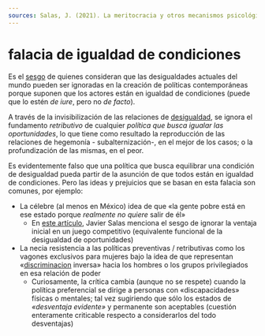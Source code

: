 ```yaml
---
sources: Salas, J. (2021). La meritocracia y otros mecanismos psicológicos que sirven de excusa contra los impuestos. Periódico El País, sección Psicología
---
```


# falacia de igualdad de condiciones

Es el [sesgo](sesgo.md) de quienes consideran que las desigualdades actuales del mundo pueden ser ignoradas en la creación de políticas contemporáneas porque suponen que los actores están en igualdad de condiciones (puede que lo estén *de iure*, pero no *de facto*).

A través de la invisibilización de las relaciones de [desigualdad](desigualdad.md), se ignora el fundamento *retributivo* de cualquier *política que busca igualar las oportunidades*, lo que tiene como resultado la reproducción de las relaciones de hegemonía - subalternización-, en el mejor de los casos; o la profundización de las mismas, en el peor.

Es evidentemente falso que una política que busca equilibrar una condición de desigualdad pueda partir de la asunción de que todos están en igualdad de condiciones. Pero las ideas y prejuicios que se basan en esta falacia son comunes, por ejemplo:

* La célebre (al menos en México) idea de que «la gente pobre está en ese estado porque *realmente no quiere* salir de él»
  * En [este artículo](https://elpais.com/ciencia/2021-02-12/la-meritocracia-y-otros-mecanismos-psicologicos-que-sirven-de-excusa-contra-los-impuestos.html), Javier Salas menciona el sesgo de ignorar la ventaja inicial en un juego competitivo (equivalente funcional de la desigualdad de oportunidades)
* La necia resistencia a las políticas preventivas / retributivas como los vagones exclusivos para mujeres bajo la idea de que representan «[discriminacion](discriminacion.md) inversa» hacia los hombres o los grupos privilegiados en esa relación de poder
  * Curiosamente, la crítica cambia (aunque no se respete) cuando la política preferencial se dirige a personas con «discapacidades» físicas o mentales; tal vez sugiriendo que sólo los estados de *«desventaja evidente»* y permanente son aceptables (cuestión enteramente criticable respecto a considerarlos del todo desventajas)
